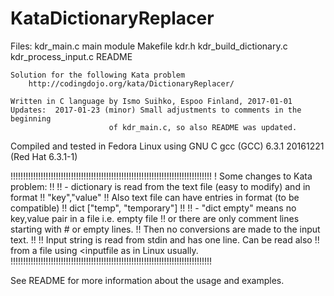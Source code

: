 # KataDictionaryReplacer

Files:
    kdr_main.c    main module
	  Makefile
	  kdr.h
	  kdr_build_dictionary.c
	  kdr_process_input.c
	  README
 
    Solution for the following Kata problem
        http://codingdojo.org/kata/DictionaryReplacer/

    Written in C language by Ismo Suihko, Espoo Finland, 2017-01-01
    Updates:  2017-01-23 (minor) Small adjustments to comments in the beginning
                          of kdr_main.c, so also README was updated.

   Compiled and tested in Fedora Linux using GNU C
	 gcc (GCC) 6.3.1 20161221 (Red Hat 6.3.1-1)


!!!!!!!!!!!!!!!!!!!!!!!!!!!!!!!!!!!!!!!!!!!!!!!!!!!!!!!!!!!!!!!!!!!!!!!!!!!!!!!!
!  Some changes to Kata problem:
!!
!!	  - dictionary is read from the text file (easy to modify) and in format
!!	         "key","value"
!!	    Also text file can have entries in format (to be compatible)
!!                dict ["temp", "temporary"]
!!
!!	  - "dict empty" means no key,value pair in a file i.e. empty file
!!	    or there are only comment lines starting with # or empty lines.
!!	    Then no conversions are made to the input text.
!!
!!	Input string is read from stdin and has one line. Can be read also
!!	from a file using <inputfile as in Linux usually.
!!!!!!!!!!!!!!!!!!!!!!!!!!!!!!!!!!!!!!!!!!!!!!!!!!!!!!!!!!!!!!!!!!!!!!!!!!!!!!!!


See README for more information about the usage and examples.
